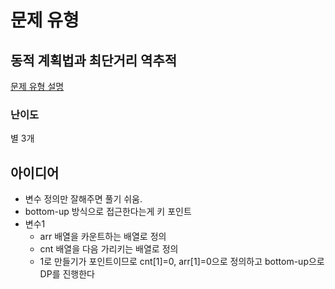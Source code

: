 # 문제 유형
## 동적 계획법과 최단거리 역추적
[문제 유형 설명](https://velog.io/@flowersayo/%EB%8F%99%EC%A0%81%EA%B3%84%ED%9A%8D%EB%B2%95-%EC%97%AD%EC%B6%94%EC%A0%81)

### 난이도
별 3개

## 아이디어
* 변수 정의만 잘해주면 풀기 쉬움.
* bottom-up 방식으로 접근한다는게 키 포인트
* 변수1<br>
  - arr 배열을 카운트하는 배열로 정의
  - cnt 배열을 다음 가리키는 배열로 정의
  - 1로 만들기가 포인트이므로 cnt[1]=0, arr[1]=0으로 정의하고 bottom-up으로 DP를 진행한다
